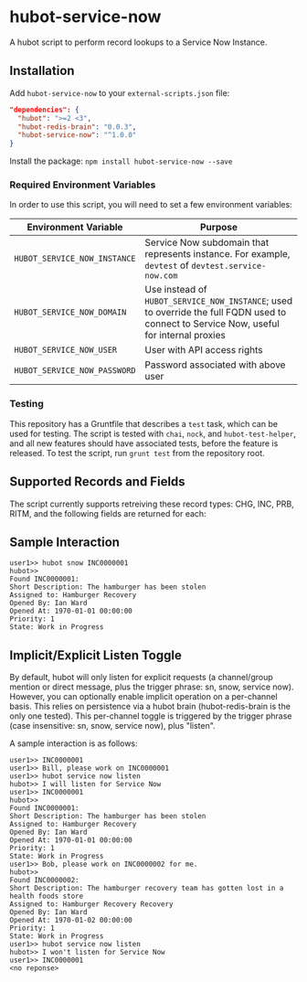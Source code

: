 # hubot-service-now
A hubot script to perform record lookups to a Service Now Instance.

## Installation
Add `hubot-service-now` to your `external-scripts.json` file:
```json
"dependencies": {
  "hubot": ">=2 <3",
  "hubot-redis-brain": "0.0.3",
  "hubot-service-now": "^1.0.0"
}
```

Install the package: `npm install hubot-service-now --save`

### Required Environment Variables
In order to use this script, you will need to set a few environment variables:

|Environment Variable|Purpose|
|--------------------|-------|
|`HUBOT_SERVICE_NOW_INSTANCE`|Service Now subdomain that represents instance. For example, `devtest` of `devtest.service-now.com`|
|`HUBOT_SERVICE_NOW_DOMAIN`|Use instead of `HUBOT_SERVICE_NOW_INSTANCE`; used to override the full FQDN used to connect to Service Now, useful for internal proxies|
|`HUBOT_SERVICE_NOW_USER`|User with API access rights|
|`HUBOT_SERVICE_NOW_PASSWORD`|Password associated with above user|

### Testing
This repository has a Gruntfile that describes a `test` task, which can be used for testing. The script is tested with `chai`, `nock`, and `hubot-test-helper`, and all new features should have associated tests, before the feature is released.
To test the script, run `grunt test` from the repository root.

## Supported Records and Fields
The script currently supports retreiving these record types: CHG, INC, PRB, RITM, and the following fields are returned for each:


## Sample Interaction
```
user1>> hubot snow INC0000001
hubot>>
Found INC0000001:
Short Description: The hamburger has been stolen
Assigned to: Hamburger Recovery
Opened By: Ian Ward
Opened At: 1970-01-01 00:00:00
Priority: 1
State: Work in Progress
```

## Implicit/Explicit Listen Toggle
By default, hubot will only listen for explicit requests (a channel/group mention or direct message, plus the trigger phrase: sn, snow, service now). However, you can optionally enable implicit operation on a per-channel basis. This relies on persistence via a hubot brain (hubot-redis-brain is the only one tested).
This per-channel toggle is triggered by the trigger phrase (case insensitive: sn, snow, service now), plus "listen".

A sample interaction is as follows:
```
user1>> INC0000001
user1>> Bill, please work on INC0000001
user1>> hubot service now listen
hubot>> I will listen for Service Now
user1>> INC0000001
hubot>>
Found INC0000001:
Short Description: The hamburger has been stolen
Assigned to: Hamburger Recovery
Opened By: Ian Ward
Opened At: 1970-01-01 00:00:00
Priority: 1
State: Work in Progress
user1>> Bob, please work on INC0000002 for me.
hubot>>
Found INC0000002:
Short Description: The hamburger recovery team has gotten lost in a health foods store
Assigned to: Hamburger Recovery Recovery
Opened By: Ian Ward
Opened At: 1970-01-02 00:00:00
Priority: 1
State: Work in Progress
user1>> hubot service now listen
hubot>> I won't listen for Service Now
user1>> INC0000001
<no reponse>
```
